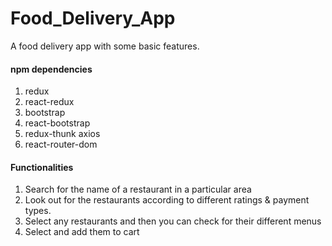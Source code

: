 # Food_Delivery_App

A food delivery app with some basic features.

#### npm dependencies
  1. redux 
  2. react-redux 
  3. bootstrap 
  4. react-bootstrap 
  5. redux-thunk axios 
  6. react-router-dom

#### Functionalities
  1. Search for the name of a restaurant in a particular area
  2. Look out for the restaurants according to different ratings & payment types.
  3. Select any restaurants and then you can check for their different menus
  4. Select and add them to cart


